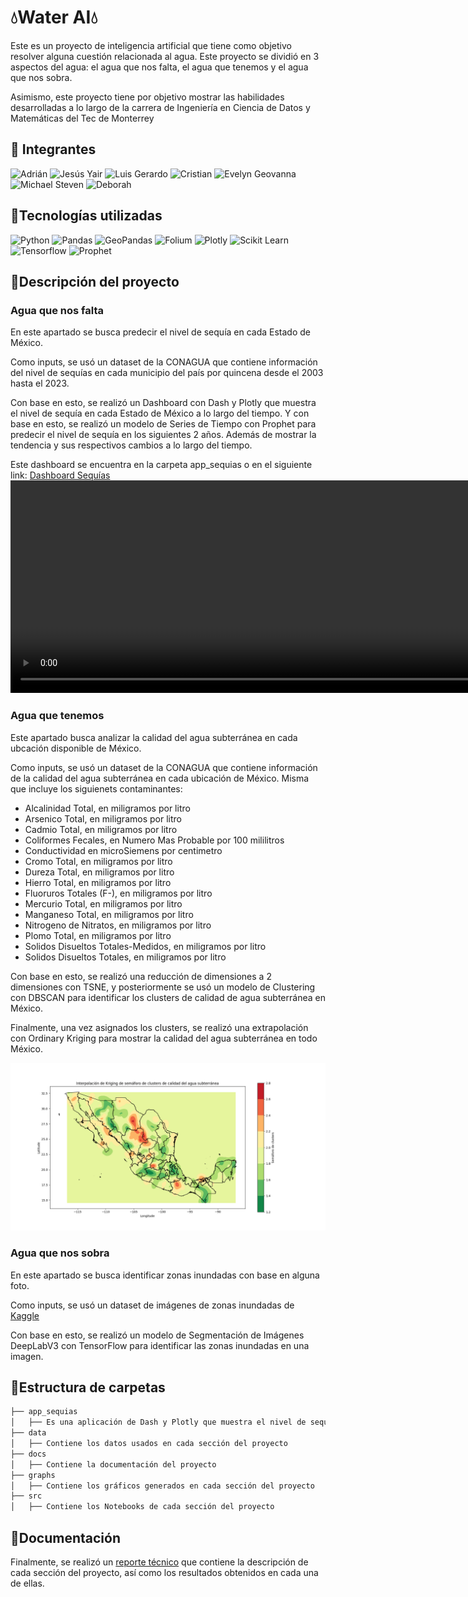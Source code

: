 # 💧Water AI💧

Este es un proyecto de inteligencia artificial que tiene como objetivo resolver alguna cuestión relacionada al agua. Este proyecto se dividió en 3 aspectos del agua: el agua que nos falta, el agua que tenemos y el agua que nos sobra. 

Asimismo, este proyecto tiene por objetivo mostrar las habilidades desarrolladas a lo largo de la carrera de Ingeniería en Ciencia de Datos y Matemáticas del Tec de Monterrey


## 👥 Integrantes

![Adrián](https://img.shields.io/badge/Landaverde%20Nava-white?style=for-the-badge&label=Adrian&labelColor=darkblue)
![Jesús Yair](https://img.shields.io/badge/Ramirez%20Islas-white?style=for-the-badge&label=Jesús%20Yair&labelColor=darkblue)
![Luis Gerardo](https://img.shields.io/badge/Lagunes%20Nájera-white?style=for-the-badge&label=Luis%20Gerardo&labelColor=darkblue)
![Cristian](https://img.shields.io/badge/Gonzaga%20López-white?style=for-the-badge&label=Cristian&labelColor=darkblue)
![Evelyn Geovanna](https://img.shields.io/badge/Pérez%20Gómez-white?style=for-the-badge&label=Evelyn%20Geovanna&labelColor=darkblue)
![Michael Steven](https://img.shields.io/badge/Delgado%20Caicedo-white?style=for-the-badge&label=Michael%20Steven&labelColor=darkblue)
![Deborah](https://img.shields.io/badge/Tirado%20Hernández-white?style=for-the-badge&label=Deborah&labelColor=darkblue)

## 🔧Tecnologías utilizadas

![Python](https://img.shields.io/badge/Python-3776AB?style=for-the-badge&logo=python&logoColor=white)
![Pandas](https://img.shields.io/badge/Pandas-150458?style=for-the-badge&logo=pandas&logoColor=white)
![GeoPandas](https://img.shields.io/badge/GeoPandas-150458?style=for-the-badge&logo=pandas&logoColor=white)
![Folium](https://img.shields.io/badge/Folium-7CCF00?style=for-the-badge&logo=leaflet&logoColor=white)
![Plotly](https://img.shields.io/badge/Plotly-3F4F75?style=for-the-badge&logo=plotly&logoColor=white)
![Scikit Learn](https://img.shields.io/badge/Scikit_Learn-F7931E?style=for-the-badge&logo=scikit-learn&logoColor=white)
![Tensorflow](https://img.shields.io/badge/Tensorflow-FF6F00?style=for-the-badge&logo=tensorflow&logoColor=white)
![Prophet](https://img.shields.io/badge/Prophet-666666?style=for-the-badge&logo=prophet&logoColor=white)

## 📖Descripción del proyecto

### Agua que nos falta

En este apartado se busca predecir el nivel de sequía en cada Estado de México. 

Como inputs, se usó un dataset de la CONAGUA que contiene información del nivel de sequías en cada municipio del país por quincena desde el 2003 hasta el 2023.

Con base en esto, se realizó un Dashboard con Dash y Plotly que muestra el nivel de sequía en cada Estado de México a lo largo del tiempo. Y con base en esto, se realizó un modelo de Series de Tiempo con Prophet para predecir el nivel de sequía en los siguientes 2 años. Además de mostrar la tendencia y sus respectivos cambios a lo largo del tiempo. 

Este dashboard se encuentra en la carpeta app_sequias o en el siguiente link: [Dashboard Sequías](https://water-ai.onrender.com)
<video width="920" height="340" controls>
    <source src="docs/demo_sequias.mp4" type="video/mp4">
Your browser does not support the video tag.
</video>


### Agua que tenemos

Este apartado busca analizar la calidad del agua subterránea en cada ubcación disponible de México.

Como inputs, se usó un dataset de la CONAGUA que contiene información de la calidad del agua subterránea en cada ubicación de México. Misma que incluye los siguienets contaminantes: 

- Alcalinidad Total, en miligramos por litro
- Arsenico Total, en miligramos por litro 
- Cadmio Total, en miligramos por litro
- Coliformes Fecales, en Numero Mas Probable por 100 mililitros
- Conductividad en microSiemens por centimetro
- Cromo Total, en miligramos por litro
- Dureza Total, en miligramos por litro
- Hierro Total, en miligramos por litro
- Fluoruros Totales (F-), en miligramos por litro
- Mercurio Total, en miligramos por litro
- Manganeso Total, en miligramos por litro
- Nitrogeno de Nitratos, en miligramos por litro
- Plomo Total, en miligramos por litro
- Solidos Disueltos Totales-Medidos, en miligramos por litro
- Solidos Disueltos Totales, en miligramos por litro

Con base en esto, se realizó una reducción de dimensiones a 2 dimensiones con TSNE, y posteriormente se usó un modelo de Clustering con DBSCAN para identificar los clusters de calidad de agua subterránea en México.

Finalmente, una vez asignados los clusters, se realizó una extrapolación con Ordinary Kriging para mostrar la calidad del agua subterránea en todo México.

![Mapa de Calidad de Agua Subterránea](graphs/kriging_calidad_agua_subterranea.png)

### Agua que nos sobra

En este apartado se busca identificar zonas inundadas con base en alguna foto.

Como inputs, se usó un dataset de imágenes de zonas inundadas de [Kaggle](https://www.kaggle.com/datasets/faizalkarim/flood-area-segmentation)

Con base en esto, se realizó un modelo de Segmentación de Imágenes DeepLabV3 con TensorFlow para identificar las zonas inundadas en una imagen.

## 📂Estructura de carpetas

```bash
├── app_sequias
│   ├── Es una aplicación de Dash y Plotly que muestra el nivel de sequía en cada Estado de México a lo largo del tiempo
├── data
│   ├── Contiene los datos usados en cada sección del proyecto
├── docs
│   ├── Contiene la documentación del proyecto
├── graphs
│   ├── Contiene los gráficos generados en cada sección del proyecto
├── src
│   ├── Contiene los Notebooks de cada sección del proyecto
```

## 📝Documentación

Finalmente, se realizó un [reporte técnico](docs/Reporte.pdf) que contiene la descripción de cada sección del proyecto, así como los resultados obtenidos en cada una de ellas.

